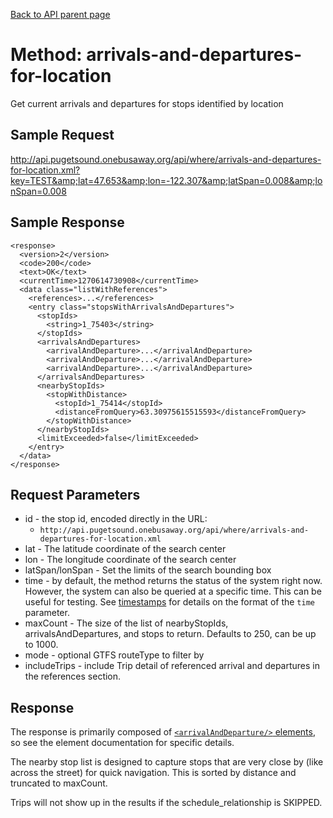 [Back to API parent page](../index.html)

# Method: arrivals-and-departures-for-location

Get current arrivals and departures for stops identified by location

## Sample Request

http://api.pugetsound.onebusaway.org/api/where/arrivals-and-departures-for-location.xml?key=TEST&amp;lat=47.653&amp;lon=-122.307&amp;latSpan=0.008&amp;lonSpan=0.008

## Sample Response

    <response>
      <version>2</version>
      <code>200</code>
      <text>OK</text>
      <currentTime>1270614730908</currentTime>
      <data class="listWithReferences">
        <references>...</references>
        <entry class="stopsWithArrivalsAndDepartures">
          <stopIds>
            <string>1_75403</string>
          </stopIds>
          <arrivalsAndDepartures>
            <arrivalAndDeparture>...</arrivalAndDeparture>
            <arrivalAndDeparture>...</arrivalAndDeparture>
            <arrivalAndDeparture>...</arrivalAndDeparture>
          </arrivalsAndDepartures>
          <nearbyStopIds>
            <stopWithDistance>
              <stopId>1_75414</stopId>
              <distanceFromQuery>63.30975615515593</distanceFromQuery>
            </stopWithDistance>
          </nearbyStopIds>
          <limitExceeded>false</limitExceeded>
        </entry>
      </data>
    </response>

## Request Parameters

* id - the stop id, encoded directly in the URL:
    * `http://api.pugetsound.onebusaway.org/api/where/arrivals-and-departures-for-location.xml`
* lat - The latitude coordinate of the search center
* lon - The longitude coordinate of the search center
* latSpan/lonSpan - Set the limits of the search bounding box
* time - by default, the method returns the status of the system right now.  However, the system
  can also be queried at a specific time.  This can be useful for testing.  See [timestamps](../index.html#Timestamps)
  for details on the format of the `time` parameter.
* maxCount - The size of the list of nearbyStopIds, arrivalsAndDepartures, and stops to return.  Defaults to 250, can be up to 1000.
* mode - optional GTFS routeType to filter by
* includeTrips - include Trip detail of referenced arrival and departures in the references section.


## Response

The response is primarily composed of [`<arrivalAndDeparture/>` elements](../elements/arrival-and-departure.html),  so see the element documentation for specific details.

The nearby stop list is designed to capture stops that are very close by (like across the street) for quick navigation.  This is sorted by distance and truncated to maxCount.

Trips will not show up in the results if the schedule_relationship is SKIPPED.